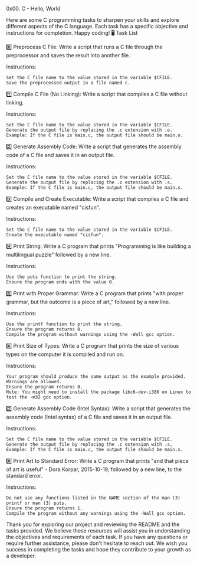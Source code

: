 0x00. C - Hello, World

Here are some C programming tasks to sharpen your skills and explore different aspects of the C language. Each task has a specific objective and instructions for completion. Happy coding! 🖥️
Task List

0️⃣ Preprocess C File: Write a script that runs a C file through the preprocessor and saves the result into another file.

Instructions:

    Set the C file name to the value stored in the variable $CFILE.
    Save the preprocessed output in a file named c.

1️⃣ Compile C File (No Linking): Write a script that compiles a C file without linking.

Instructions:

    Set the C file name to the value stored in the variable $CFILE.
    Generate the output file by replacing the .c extension with .o.
    Example: If the C file is main.c, the output file should be main.o.

2️⃣ Generate Assembly Code: Write a script that generates the assembly code of a C file and saves it in an output file.

Instructions:

    Set the C file name to the value stored in the variable $CFILE.
    Generate the output file by replacing the .c extension with .s.
    Example: If the C file is main.c, the output file should be main.s.

3️⃣ Compile and Create Executable: Write a script that compiles a C file and creates an executable named "cisfun".

Instructions:

    Set the C file name to the value stored in the variable $CFILE.
    Create the executable named "cisfun".

4️⃣ Print String: Write a C program that prints "Programming is like building a multilingual puzzle" followed by a new line.

Instructions:

    Use the puts function to print the string.
    Ensure the program ends with the value 0.

5️⃣ Print with Proper Grammar: Write a C program that prints "with proper grammar, but the outcome is a piece of art," followed by a new line.

Instructions:

    Use the printf function to print the string.
    Ensure the program returns 0.
    Compile the program without warnings using the -Wall gcc option.

6️⃣ Print Size of Types: Write a C program that prints the size of various types on the computer it is compiled and run on.

Instructions:

    Your program should produce the same output as the example provided.
    Warnings are allowed.
    Ensure the program returns 0.
    Note: You might need to install the package libc6-dev-i386 on Linux to test the -m32 gcc option.

7️⃣ Generate Assembly Code (Intel Syntax): Write a script that generates the assembly code (Intel syntax) of a C file and saves it in an output file.

Instructions:

    Set the C file name to the value stored in the variable $CFILE.
    Generate the output file by replacing the .c extension with .s.
    Example: If the C file is main.c, the output file should be main.s.

8️⃣ Print Art to Standard Error: Write a C program that prints "and that piece of art is useful" - Dora Korpar, 2015-10-19, followed by a new line, to the standard error.

Instructions:

    Do not use any functions listed in the NAME section of the man (3) printf or man (3) puts.
    Ensure the program returns 1.
    Compile the program without any warnings using the -Wall gcc option.

Thank you for exploring our project and reviewing the README and the tasks provided. We believe these resources will assist you in understanding the objectives and requirements of each task. If you have any questions or require further assistance, please don't hesitate to reach out. We wish you success in completing the tasks and hope they contribute to your growth as a developer. 
